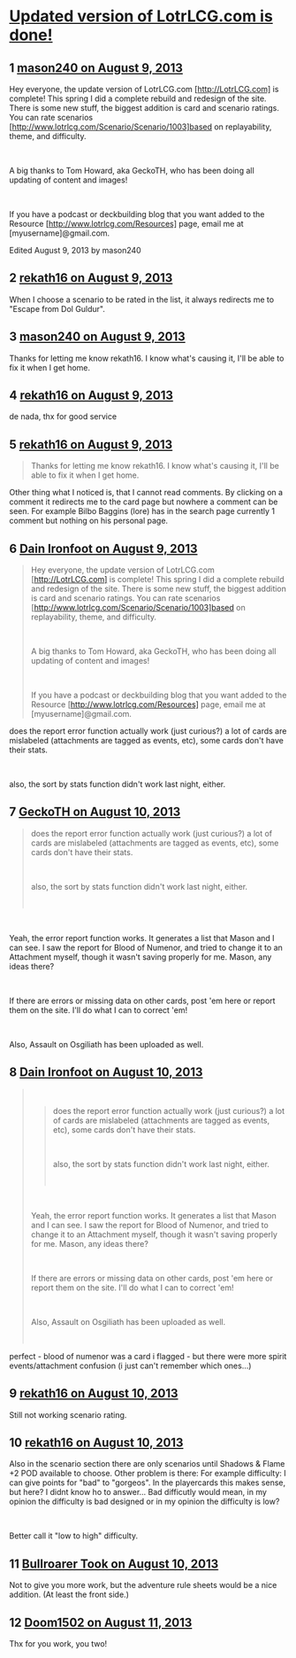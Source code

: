 # [Updated version of LotrLCG.com is done!](https://community.fantasyflightgames.com/topic/88141-updated-version-of-lotrlcgcom-is-done/)

## 1 [mason240 on August 9, 2013](https://community.fantasyflightgames.com/topic/88141-updated-version-of-lotrlcgcom-is-done/?do=findComment&comment=835179)

Hey everyone, the update version of LotrLCG.com [http://LotrLCG.com] is complete! This spring I did a complete rebuild and redesign of the site. There is some new stuff, the biggest addition is card and scenario ratings. You can rate scenarios [http://www.lotrlcg.com/Scenario/Scenario/1003]based on replayability, theme, and difficulty. 

 

A big thanks to Tom Howard, aka GeckoTH, who has been doing all updating of content and images!

 

If you have a podcast or deckbuilding blog that you want added to the Resource [http://www.lotrlcg.com/Resources] page, email me at [myusername]@gmail.com.

Edited August 9, 2013 by mason240

## 2 [rekath16 on August 9, 2013](https://community.fantasyflightgames.com/topic/88141-updated-version-of-lotrlcgcom-is-done/?do=findComment&comment=835228)

When I choose a scenario to be rated in the list, it always redirects me to "Escape from Dol Guldur".

## 3 [mason240 on August 9, 2013](https://community.fantasyflightgames.com/topic/88141-updated-version-of-lotrlcgcom-is-done/?do=findComment&comment=835237)

Thanks for letting me know rekath16. I know what's causing it, I'll be able to fix it when I get home.

## 4 [rekath16 on August 9, 2013](https://community.fantasyflightgames.com/topic/88141-updated-version-of-lotrlcgcom-is-done/?do=findComment&comment=835243)

de nada, thx for good service

## 5 [rekath16 on August 9, 2013](https://community.fantasyflightgames.com/topic/88141-updated-version-of-lotrlcgcom-is-done/?do=findComment&comment=835260)

> Thanks for letting me know rekath16. I know what's causing it, I'll be able to fix it when I get home.

Other thing what I noticed is, that I cannot read comments. By clicking on a comment it redirects me to the card page but nowhere a comment can be seen. For example Bilbo Baggins (lore) has in the search page currently 1 comment but nothing on his personal page.

## 6 [Dain Ironfoot on August 9, 2013](https://community.fantasyflightgames.com/topic/88141-updated-version-of-lotrlcgcom-is-done/?do=findComment&comment=835514)

> Hey everyone, the update version of LotrLCG.com [http://LotrLCG.com] is complete! This spring I did a complete rebuild and redesign of the site. There is some new stuff, the biggest addition is card and scenario ratings. You can rate scenarios [http://www.lotrlcg.com/Scenario/Scenario/1003]based on replayability, theme, and difficulty. 
> 
>  
> 
> A big thanks to Tom Howard, aka GeckoTH, who has been doing all updating of content and images!
> 
>  
> 
> If you have a podcast or deckbuilding blog that you want added to the Resource [http://www.lotrlcg.com/Resources] page, email me at [myusername]@gmail.com.

does the report error function actually work (just curious?) a lot of cards are mislabeled (attachments are tagged as events, etc), some cards don't have their stats.

 

also, the sort by stats function didn't work last night, either.

## 7 [GeckoTH on August 10, 2013](https://community.fantasyflightgames.com/topic/88141-updated-version-of-lotrlcgcom-is-done/?do=findComment&comment=835680)

> does the report error function actually work (just curious?) a lot of cards are mislabeled (attachments are tagged as events, etc), some cards don't have their stats.
> 
>  
> 
> also, the sort by stats function didn't work last night, either.
> 
>  

 

Yeah, the error report function works. It generates a list that Mason and I can see. I saw the report for Blood of Numenor, and tried to change it to an Attachment myself, though it wasn't saving properly for me. Mason, any ideas there?

 

If there are errors or missing data on other cards, post 'em here or report them on the site. I'll do what I can to correct 'em!

 

Also, Assault on Osgiliath has been uploaded as well.

## 8 [Dain Ironfoot on August 10, 2013](https://community.fantasyflightgames.com/topic/88141-updated-version-of-lotrlcgcom-is-done/?do=findComment&comment=835702)

>  
> 
> > does the report error function actually work (just curious?) a lot of cards are mislabeled (attachments are tagged as events, etc), some cards don't have their stats.
> > 
> >  
> > 
> > also, the sort by stats function didn't work last night, either.
> > 
> >  
> 
>  
> 
> Yeah, the error report function works. It generates a list that Mason and I can see. I saw the report for Blood of Numenor, and tried to change it to an Attachment myself, though it wasn't saving properly for me. Mason, any ideas there?
> 
>  
> 
> If there are errors or missing data on other cards, post 'em here or report them on the site. I'll do what I can to correct 'em!
> 
>  
> 
> Also, Assault on Osgiliath has been uploaded as well.
> 
>  

perfect - blood of numenor was a card i flagged - but there were more spirit events/attachment confusion (i just can't remember which ones...)

## 9 [rekath16 on August 10, 2013](https://community.fantasyflightgames.com/topic/88141-updated-version-of-lotrlcgcom-is-done/?do=findComment&comment=836213)

Still not working scenario rating.

## 10 [rekath16 on August 10, 2013](https://community.fantasyflightgames.com/topic/88141-updated-version-of-lotrlcgcom-is-done/?do=findComment&comment=836222)

Also in the scenario section there are only scenarios until Shadows & Flame +2 POD available to choose. Other problem is there: For example difficulty: I can give points for "bad" to "gorgeos". In the playercards this makes sense, but here? I didnt know ho to answer... Bad difficutly would mean, in my opinion the difficulty is bad designed or in my opinion the difficulty is low?

 

Better call it "low to high" difficulty.

## 11 [Bullroarer Took on August 10, 2013](https://community.fantasyflightgames.com/topic/88141-updated-version-of-lotrlcgcom-is-done/?do=findComment&comment=836223)

Not to give you more work, but the adventure rule sheets would be a nice addition. (At least the front side.)

## 12 [Doom1502 on August 11, 2013](https://community.fantasyflightgames.com/topic/88141-updated-version-of-lotrlcgcom-is-done/?do=findComment&comment=836344)

Thx for you work, you two!

